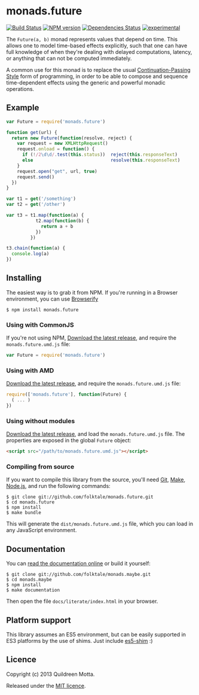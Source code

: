 monads.future
=============

[![Build Status](https://secure.travis-ci.org/folktale/monads.future.png?branch=master)](https://travis-ci.org/folktale/monads.future)
[![NPM version](https://badge.fury.io/js/monads.future.png)](http://badge.fury.io/js/monads.future)
[![Dependencies Status](https://david-dm.org/folktale/monads.future.png)](https://david-dm.org/folktale/monads.future)
[![experimental](http://hughsk.github.io/stability-badges/dist/experimental.svg)](http://github.com/hughsk/stability-badges)


The `Future(a, b)` monad represents values that depend on time. This allows one
to model time-based effects explicitly, such that one can have full knowledge
of when they're dealing with delayed computations, latency, or anything that
can not be computed immediately.

A common use for this monad is to replace the usual
[Continuation-Passing Style][CPS] form of programming, in order to be able to
compose and sequence time-dependent effects using the generic and powerful
monadic operations.


## Example

```js
var Future = require('monads.future')

function get(url) {
  return new Future(function(resolve, reject) {
    var request = new XMLHttpRequest()
    request.onload = function() {
      if (!/2\d\d/.test(this.status))  reject(this.responseText)
      else                             resolve(this.responseText)
    }
    request.open("get", url, true)
    request.send()
  })
}

var t1 = get('/something')
var t2 = get('/other')

var t3 = t1.map(function(a) {
           t2.map(function(b) {
             return a + b
           })
         })

t3.chain(function(a) {
  console.log(a)
})
```


## Installing

The easiest way is to grab it from NPM. If you're running in a Browser
environment, you can use [Browserify][]

    $ npm install monads.future


### Using with CommonJS

If you're not using NPM, [Download the latest release][release], and require
the `monads.future.umd.js` file:

```js
var Future = require('monads.future')
```


### Using with AMD

[Download the latest release][release], and require the `monads.future.umd.js`
file:

```js
require(['monads.future'], function(Future) {
  ( ... )
})
```


### Using without modules

[Download the latest release][release], and load the `monads.future.umd.js`
file. The properties are exposed in the global `Future` object:

```html
<script src="/path/to/monads.future.umd.js"></script>
```


### Compiling from source

If you want to compile this library from the source, you'll need [Git][],
[Make][], [Node.js][], and run the following commands:

    $ git clone git://github.com/folktale/monads.future.git
    $ cd monads.future
    $ npm install
    $ make bundle
    
This will generate the `dist/monads.future.umd.js` file, which you can load in
any JavaScript environment.

    
## Documentation

You can [read the documentation online][docs] or build it yourself:

    $ git clone git://github.com/folktale/monads.maybe.git
    $ cd monads.maybe
    $ npm install
    $ make documentation

Then open the file `docs/literate/index.html` in your browser.


## Platform support

This library assumes an ES5 environment, but can be easily supported in ES3
platforms by the use of shims. Just include [es5-shim][] :)


## Licence

Copyright (c) 2013 Quildreen Motta.

Released under the [MIT licence](https://github.com/folktale/monads.future/blob/master/LICENCE).

<!-- links -->
[Fantasy Land]: https://github.com/fantasyland/fantasy-land
[Browserify]: http://browserify.org/
[release]: https://github.com/folktale/monads.future/releases/download/v0.0.0/monads.future-0.0.0.tar.gz
[Git]: http://git-scm.com/
[Make]: http://www.gnu.org/software/make/
[Node.js]: http://nodejs.org/
[es5-shim]: https://github.com/kriskowal/es5-shim
[docs]: http://folktale.github.io/monads.future
[CPS]: http://matt.might.net/articles/by-example-continuation-passing-style/
